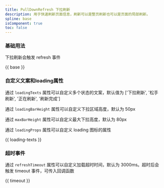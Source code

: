 ```yaml
---
title: PullDownRefresh 下拉刷新
description: 用于快速刷新页面信息，刷新可以是整页刷新也可以是页面的局部刷新。
spline: base
isComponent: true
toc: false
---
```


### 基础用法

下拉刷新会触发 refresh 事件

{{ base }}

### 自定义文案和loading属性

通过 `loadingTexts` 属性可以自定义多个状态的文案，默认值为 ['下拉刷新', '松手刷新', '正在刷新', '刷新完成']

通过 `loadingBarHeight` 属性可以自定义下拉区域高度，默认为 50px

通过 `maxBarHeight` 属性可以自定义最大下拉高度，默认为 80px

通过 `loadingProps` 属性可以自定义 loading 图标的属性

{{ loading-texts }}

### 超时事件

通过 `refreshTimeout` 属性可以自定义加载超时时间，默认为 3000ms。超时后会触发 timeout 事件，可传入回调函数

{{ timeout }}
